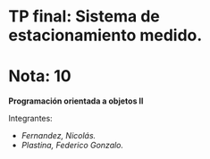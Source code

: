 # TP final: Sistema de estacionamiento medido.
# Nota: 10

__Programación orientada a objetos II__  

Integrantes:  
* *Fernandez, Nicolás.*  
* *Plastina, Federico Gonzalo.*  


